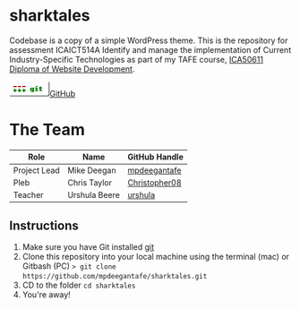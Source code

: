 # sharktales
Codebase is a copy of a simple WordPress theme.
This is the repository for assessment ICAICT514A Identify and manage the implementation of Current Industry-Specific Technologies as part of my TAFE course, [ICA50611 Diploma of Website Development](http://www.northcoasttafe.edu.au/courses/ica50611-diploma-of-website-development.aspx).

![Git](git-logo.png)[GitHub](github.png)

# The Team
| Role          | Name           | GitHub Handle |
| ------------- | -------------- | ------------- |
| Project Lead  | Mike Deegan    | [mpdeegantafe](https://github.com/mpdeegantafe)   |
| Pleb          | Chris Taylor   | [Christopher08](https://github.com/Christopher08)   |
| Teacher       | Urshula Beere  | [urshula](https://github.com/urshula)  |

## Instructions
1. Make sure you have Git installed [git](http://git-scm.com/)
2. Clone this repository into your local machine using the terminal (mac) or Gitbash (PC) `> git clone https://github.com/mpdeegantafe/sharktales.git`
3. CD to the folder `cd sharktales`
4. You're away!